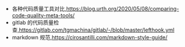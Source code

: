 - 各种代码质量工具对比,https://blog.urth.org/2020/05/08/comparing-code-quality-meta-tools/
- gitlab 的代码质量检查,https://gitlab.com/tgmachina/gitlab/-/blob/master/lefthook.yml
- markdown 规范,https://cirosantilli.com/markdown-style-guide/
